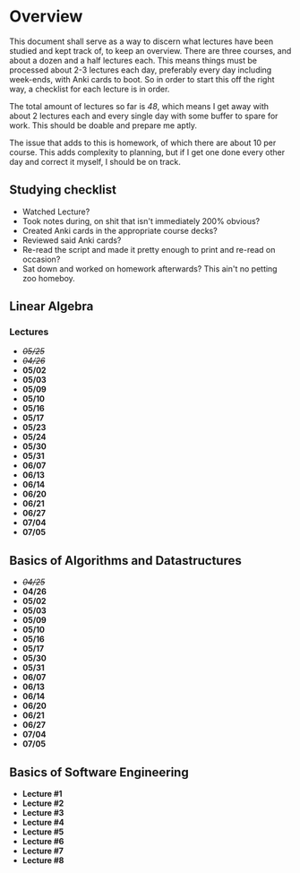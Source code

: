 # Overview
This document shall serve as a way to discern what lectures have been studied
and kept track of, to keep an overview. There are three courses, and about a
dozen and a half lectures each. This means things must be processed about 2-3
lectures each day, preferably every day including week-ends, with Anki cards to
boot. So in order to start this off the right way, a checklist for each lecture
is in order.

The total amount of lectures so far is _48_, which means I get away with about 2
lectures each and every single day with some buffer to spare for work. This
should be doable and prepare me aptly. 

The issue that adds to this is homework, of which there are about 10 per course.
This adds complexity to planning, but if I get one done every other day and
correct it myself, I should be on track. 

## Studying checklist
- Watched Lecture? 
- Took notes during, on shit that isn't immediately 200% obvious? 
- Created Anki cards in the appropriate course decks? 
- Reviewed said Anki cards? 
- Re-read the script and made it pretty enough to print and re-read on
  occasion?
- Sat down and worked on homework afterwards? This ain't no petting zoo homeboy.

## Linear Algebra
### Lectures
- *~~05/25~~*
- *~~04/26~~*
- **05/02**
- **05/03**
- **05/09**
- **05/10**
- **05/16**
- **05/17**
- **05/23**
- **05/24**
- **05/30**
- **05/31**
- **06/07**
- **06/13**
- **06/14**
- **06/20**
- **06/21**
- **06/27**
- **07/04**
- **07/05**

## Basics of Algorithms and Datastructures
- *~~04/25~~*
- **04/26**
- **05/02**
- **05/03**
- **05/09**
- **05/10**
- **05/16**
- **05/17**
- **05/30**
- **05/31**
- **06/07**
- **06/13**
- **06/14**
- **06/20**
- **06/21**
- **06/27**
- **07/04**
- **07/05**

## Basics of Software Engineering
- **Lecture #1**
- **Lecture #2**
- **Lecture #3**
- **Lecture #4**
- **Lecture #5**
- **Lecture #6**
- **Lecture #7**
- **Lecture #8**
